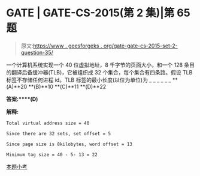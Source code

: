# GATE | GATE-CS-2015(第 2 集)|第 65 题

> 原文:[https://www . geesforgeks . org/gate-gate-cs-2015-set-2-question-35/](https://www.geeksforgeeks.org/gate-gate-cs-2015-set-2-question-35/)

一个计算机系统实现一个 40 位虚拟地址，8 千字节的页面大小，和一个 128 条目的翻译后备缓冲器(TLB)，它被组织成 32 个集合，每个集合有四条路。假设 TLB 标签不存储任何进程 id。TLB 标签的最小长度(以位为单位)为 _ _ _ _ _ _
**(A)**20
**(B)**10
**(C)**11
**(D)**22

**答案:****(D)**

**解释:**

```
Total virtual address size = 40

Since there are 32 sets, set offset = 5

Since page size is 8kilobytes, word offset = 13

Minimum tag size = 40 - 5- 13 = 22
```

[本题小考](https://www.geeksforgeeks.org/operating-systems-gq/memory-management-gq/)
